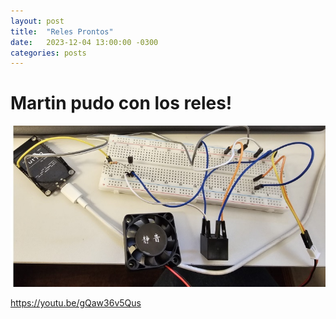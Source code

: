 ```yaml
---
layout: post
title:  "Reles Prontos"
date:   2023-12-04 13:00:00 -0300
categories: posts
---
```


# Martin pudo con los reles!

![Rele](https://github.com/SisCom-PI2-2023-2/proyecto-plant-o-matic/blob/main/docs/assets/Rele.jpg)

https://youtu.be/gQaw36v5Qus





